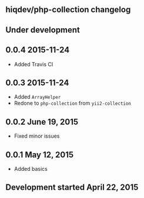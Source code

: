 hiqdev/php-collection changelog
-------------------------------

## Under development


## 0.0.4 2015-11-24

- Added Travis CI

## 0.0.3 2015-11-24

- Added `ArrayHelper`
- Redone to `php-collection` from `yii2-collection`

## 0.0.2 June 19, 2015

- Fixed minor issues

## 0.0.1 May 12, 2015

- Added basics

## Development started April 22, 2015

